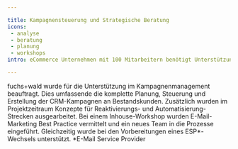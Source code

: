 ```yaml
---

title: Kampagnensteuerung und Strategische Beratung
icons: 
 - analyse
 - beratung
 - planung
 - workshops
intro: eCommerce Unternehmen mit 100 Mitarbeitern benötigt Unterstützung im Tagesgeschäft und Strategische Beratung zur

---
```


fuchs+wald wurde für die Unterstützung im Kampagnenmanagement beauftragt. Dies umfassende die komplette Planung, Steuerung und Erstellung der CRM-Kampagnen an Bestandskunden. Zusätzlich wurden im Projektzeitraum Konzepte für Reaktivierungs- und Automatisierung-Strecken ausgearbeitet. Bei einem Inhouse-Workshop wurden E-Mail-Marketing Best Practice vermittelt und ein neues Team in die Prozesse eingeführt. Gleichzeitig wurde bei den Vorbereitungen eines ESP*-Wechsels unterstützt. *E-Mail Service Provider